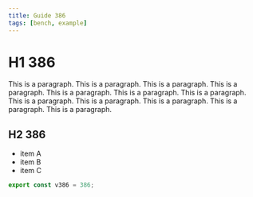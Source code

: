 ```yaml
---
title: Guide 386
tags: [bench, example]
---
```


# H1 386

This is a paragraph. This is a paragraph. This is a paragraph. This is a paragraph. This is a paragraph. This is a paragraph. This is a paragraph. This is a paragraph. This is a paragraph. This is a paragraph. This is a paragraph. This is a paragraph. 

## H2 386

- item A
- item B
- item C

```ts
export const v386 = 386;
```